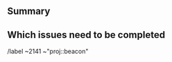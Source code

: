 <!---
1. Before opening a new epic, make sure it isn't a duplicate.

2. Give it a good name, summing up the goal to achieve

3. After creating the epic, also create a label with the same name
on the highest group/project level necessary and add it to this issue as well
--->

## Summary
<!--- What is the greater goal to achieve with this epic? --->



## Which issues need to be completed
<!--- List all issues that need to be done. Example:
- [] papers/airgap/airgap-vault#242+
If you use this format, add the + at the end of the path
--->


<!--- --------------------------------------------------- --->


<!--- these standard labels will be added to this issue, leave it as it is --->
/label ~2141 ~"proj::beacon"





